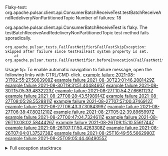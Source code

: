         
Flaky-test: org.apache.pulsar.client.api.ConsumerBatchReceiveTest.testBatchReceiveAndRedeliveryNonPartitionedTopic
Number of failures: 18

org.apache.pulsar.client.api.ConsumerBatchReceiveTest is flaky. The testBatchReceiveAndRedeliveryNonPartitionedTopic test method fails sporadically.

```
org.apache.pulsar.tests.FailFastNotifier$FailFastSkipException: Skipped after failure since testFailFast system property is set.
	at org.apache.pulsar.tests.FailFastNotifier.beforeInvocation(FailFastNotifier.java:88)

```

Usage tip: To enable automatic navigation to failure message, open the following links with CTRL/CMD-click.
[example failure 2021-08-31T02:55:27.5063908Z](https://github.com/apache/pulsar/runs/3468534483?check_suite_focus=true#step:9:723)
[example failure 2021-08-30T23:01:46.2881429Z](https://github.com/apache/pulsar/runs/3467152590?check_suite_focus=true#step:9:731)
[example failure 2021-08-30T19:31:51.4048460Z](https://github.com/apache/pulsar/runs/3465551342?check_suite_focus=true#step:9:735)
[example failure 2021-08-30T15:05:39.4832223Z](https://github.com/apache/pulsar/runs/3463119398?check_suite_focus=true#step:9:723)
[example failure 2021-08-27T10:54:27.6661123Z](https://github.com/apache/pulsar/runs/3442314708?check_suite_focus=true#step:9:731)
[example failure 2021-08-27T08:28:43.5198914Z](https://github.com/apache/pulsar/runs/3441181162?check_suite_focus=true#step:9:723)
[example failure 2021-08-27T08:05:28.5528811Z](https://github.com/apache/pulsar/runs/3440980370?check_suite_focus=true#step:9:745)
[example failure 2021-08-27T07:57:00.3746912Z](https://github.com/apache/pulsar/runs/3440855241?check_suite_focus=true#step:9:723)
[example failure 2021-08-27T06:43:37.3084399Z](https://github.com/apache/pulsar/runs/3440456730?check_suite_focus=true#step:9:723)
[example failure 2021-08-27T06:38:47.8021210Z](https://github.com/apache/pulsar/runs/3440411158?check_suite_focus=true#step:9:720)
[example failure 2021-08-27T05:22:39.8965997Z](https://github.com/apache/pulsar/runs/3440010388?check_suite_focus=true#step:9:731)
[example failure 2021-08-27T00:47:04.7324611Z](https://github.com/apache/pulsar/runs/3438608599?check_suite_focus=true#step:9:723)
[example failure 2021-08-26T10:08:02.5844426Z](https://github.com/apache/pulsar/runs/3431383943?check_suite_focus=true#step:9:723)
[example failure 2021-08-26T09:15:10.5561744Z](https://github.com/apache/pulsar/runs/3430942268?check_suite_focus=true#step:9:728)
[example failure 2021-08-26T07:17:50.4263308Z](https://github.com/apache/pulsar/runs/3429972501?check_suite_focus=true#step:9:720)
[example failure 2021-08-26T07:04:01.3752738Z](https://github.com/apache/pulsar/runs/3429892136?check_suite_focus=true#step:9:728)
[example failure 2021-08-25T16:49:55.5662990Z](https://github.com/apache/pulsar/runs/3424390559?check_suite_focus=true#step:9:732)
[example failure 2021-08-25T09:05:44.4649055Z](https://github.com/apache/pulsar/runs/3420085427?check_suite_focus=true#step:10:684)


<details>
<summary>Full exception stacktrace</summary>
<code><pre>
org.apache.pulsar.tests.FailFastNotifier$FailFastSkipException: Skipped after failure since testFailFast system property is set.
	at org.apache.pulsar.tests.FailFastNotifier.beforeInvocation(FailFastNotifier.java:88)

</pre></code>
</details>


